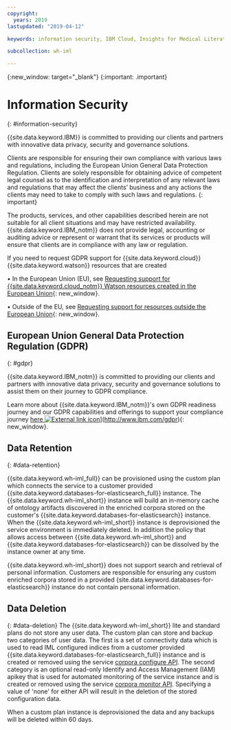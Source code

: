 ```yaml
---
copyright:
  years: 2019
lastupdated: "2019-04-12"

keywords: information security, IBM Cloud, Insights for Medical Literature

subcollection: wh-iml

---
```


{:new_window: target="_blank"}
{:important: .important}

# Information Security
{: #information-security}

{{site.data.keyword.IBM}} is committed to providing our clients and partners with innovative data privacy, security and governance solutions.

Clients are responsible for ensuring their own compliance with various laws and regulations, including the European Union General Data Protection Regulation. Clients are solely responsible for obtaining advice of competent legal counsel as to the identification and interpretation of any relevant laws and regulations that may affect the clients’ business and any actions the clients may need to take to comply with such laws and regulations. {: important}

The products, services, and other capabilities described herein are not suitable for all client situations and may have restricted availability. {{site.data.keyword.IBM_notm}} does not provide legal, accounting or auditing advice or represent or warrant that its services or products will ensure that clients are in compliance with any law or regulation.

If you need to request GDPR support for {{site.data.keyword.cloud}} {{site.data.keyword.watson}} resources that are created

•	In the European Union (EU), see [Requesting support for {{site.data.keyword.cloud_notm}} Watson resources created in the European Union](/docs/services/watson?topic=watson-gdpr-sar#request-EU){: new_window}.

•	Outside of the EU, see [Requesting support for resources outside the European Union](/docs/services/watson?topic=watson-gdpr-sar#request-non-EU){: new_window}.


## European Union General Data Protection Regulation (GDPR)
{: #gdpr}

{{site.data.keyword.IBM_notm}} is committed to providing our clients and partners with innovative data privacy, security and governance solutions to assist them on their journey to GDPR compliance.

Learn more about {{site.data.keyword.IBM_notm}}'s own GDPR readiness journey and our GDPR capabilities and offerings to support your compliance journey [here ![External link icon](../../icons/launch-glyph.svg "External link icon")](../../icons/launch-glyph.svg "External link icon")](http://www.ibm.com/gdpr){: new_window}.

## Data Retention
{: #data-retention}

{{site.data.keyword.wh-iml_full}} can be provisioned using the custom plan which connects the service to a customer provided {{site.data.keyword.databases-for-elasticsearch_full}} instance.  The {{site.data.keyword.wh-iml_short}} instance will build an in-memory cache of ontology artifacts discovered in the enriched corpora stored on the customer's {{site.data.keyword.databases-for-elasticsearch}} instance.  When the {{site.data.keyword.wh-iml_short}} instance is deprovisioned the service environment is immediately deleted.  In addition the policy that allows access between {{site.data.keyword.wh-iml_short}} and {{site.data.keyword.databases-for-elasticsearch}} can be dissolved by the instance owner at any time.

{{site.data.keyword.wh-iml_short}} does not support search and retrieval of personal information.  Customers are responsible for ensuring any custom enriched corpora stored in a provided {site.data.keyword.databases-for-elasticsearch}} instance do not contain personal information.

## Data Deletion
{: #data-deletion}
The {{site.data.keyword.wh-iml_short}} lite and standard plans do not store any user data.  The custom plan can store and backup two categories of user data.  The first is a set of connectivity data which is used to read IML configured indices from a customer provided {{site.data.keyword.databases-for-elasticsearch_full}} instance and is created or removed using the service [corpora configure API](/apidocs/wh-iml#define-a-custom-corpus-repository-connection).  The second category is an optional read-only Identify and Access Management (IAM) apikey that is used for automated monitoring of the service instance and is created or removed using the service [corpora monitor API](/apidocs/wh-iml#enable-monitoring-for-a-custom-instance).  Specifying a value of 'none' for either API will result in the deletion of the stored configuration data.

When a custom plan instance is deprovisioned the data and any backups will be deleted within 60 days.
